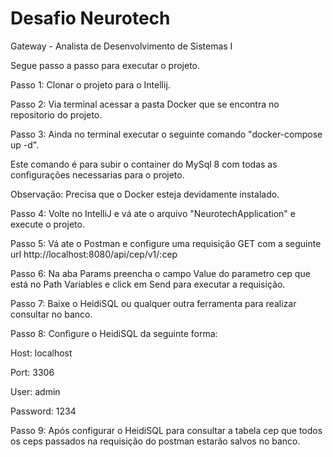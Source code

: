 # Desafio Neurotech
Gateway - Analista de Desenvolvimento de Sistemas I


Segue passo a passo para executar o projeto.

Passo 1: Clonar o projeto para o Intellij.

Passo 2: Via terminal acessar a pasta Docker que se encontra no repositorio do projeto.

Passo 3: Ainda no terminal executar o seguinte comando "docker-compose up -d".

Este comando é para subir o container do MySql 8 com todas as configurações necessarias para o projeto.

Observação: Precisa que o Docker esteja devidamente instalado.

Passo 4: Volte no IntelliJ e vá ate o arquivo "NeurotechApplication" e execute o projeto.

Passo 5: Vá ate o Postman e configure uma requisição GET com a seguinte url http://localhost:8080/api/cep/v1/:cep

Passo 6: Na aba Params preencha o campo Value do parametro cep que está no Path Variables e click em Send para executar a requisição.

Passo 7: Baixe o HeidiSQL ou qualquer outra ferramenta para realizar consultar no banco.

Passo 8: Configure o HeidiSQL da seguinte forma:

Host: localhost

Port: 3306

User: admin

Password: 1234

Passo 9: Após configurar o HeidiSQL para consultar a tabela cep que todos os ceps passados na requisição do postman estarão salvos no banco.
